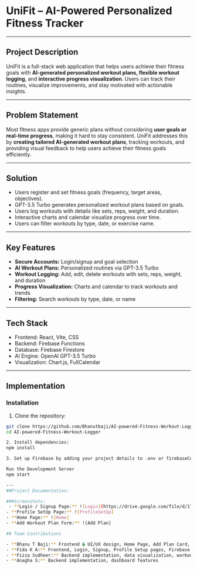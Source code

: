 # UniFit – AI-Powered Personalized Fitness Tracker

---

## Project Description
UniFit is a full-stack web application that helps users achieve their fitness goals with **AI-generated personalized workout plans, flexible workout logging**, and **interactive progress visualization**. Users can track their routines, visualize improvements, and stay motivated with actionable insights.  

---

## Problem Statement
Most fitness apps provide generic plans without considering **user goals or real-time progress**, making it hard to stay consistent. UniFit addresses this by **creating tailored AI-generated workout plans**, tracking workouts, and providing visual feedback to help users achieve their fitness goals efficiently.  

---

## Solution
- Users register and set fitness goals (frequency, target areas, objectives).  
- GPT-3.5 Turbo generates personalized workout plans based on goals.  
- Users log workouts with details like sets, reps, weight, and duration.  
- Interactive charts and calendar visualize progress over time.  
- Users can filter workouts by type, date, or exercise name.  

---

## Key Features
- **Secure Accounts:** Login/signup and goal selection  
- **AI Workout Plans:** Personalized routines via GPT-3.5 Turbo  
- **Workout Logging:** Add, edit, delete workouts with sets, reps, weight, and duration  
- **Progress Visualization:** Charts and calendar to track workouts and trends  
- **Filtering:** Search workouts by type, date, or name  

---

## Tech Stack
- Frontend: React, Vite, CSS  
- Backend: Firebase Functions  
- Database: Firebase Firestore  
- AI Engine: OpenAI GPT-3.5 Turbo  
- Visualization: Chart.js, FullCalendar  

---
## Implementation

### Installation
1. Clone the repository:  
```bash
git clone https://github.com/Bhanutbaji/AI-powered-Fitness-Workout-Logger.git
cd AI-powered-Fitness-Workout-Logger

2. Install dependencies:
npm install

3. Set up Firebase by adding your project details to .env or firebaseConfig.js

Run the Development Server
npm start

---
##Project Documentation: 

###Screenshots:
 - **Login / Signup Page:** ![Login](https://drive.google.com/file/d/1lvDnaFtPXRgHuAgBvXs0VW5D_MI0rUnx/view?usp=drive_link)  
- **Profile SetUp Page:** ![ProfileSetUp]
- **Home Page:** ![Home] 
- **Add Workout Plan Form:** ![Add Plan]

## Team Contributions

- **Bhanu T Baji:** Frontend & UI/UX design, Home Page, Add Plan Card, Calendar, Workout Logs Table
- **Fida K A:** Frontend, Login, Signup, Profile Setup pages, Firebase authentication  
- **Fizza Sudheer:** Backend implementation, data visualization, workout dashboard, AI integration  
- **Anagha S:** Backend implementation, dashboard features  





